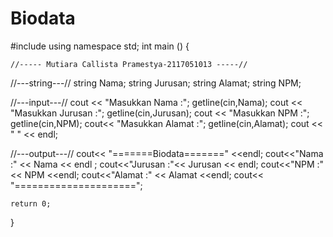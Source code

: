 # Biodata
#include <iostream>
using namespace std;
int main () {
	
	//----- Mutiara Callista Pramestya-2117051013 -----//

//---string---//
string Nama;
string Jurusan;
string Alamat;
string NPM;


//---input---//
cout << "Masukkan Nama     :"; 
getline(cin,Nama); 
cout << "Masukkan Jurusan  :"; 
getline(cin,Jurusan); 
cout << "Masukkan NPM      :"; 
getline(cin,NPM); 
cout<< "Masukkan Alamat    :"; 
getline(cin,Alamat); 
cout << "                              " << endl;


//---output---//
cout<< "=======Biodata=======" <<endl;
cout<<"Nama      :" << Nama << endl ;
cout<<"Jurusan   :"<< Jurusan << endl;
cout<<"NPM       :" << NPM <<endl;
cout<<"Alamat    :" << Alamat <<endl;
cout<< "=====================";

	return 0;
}

